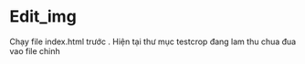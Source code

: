# Edit_img
Chạy file index.html trước .
Hiện tại thư mục testcrop đang lam thu chua đua vao file chinh
